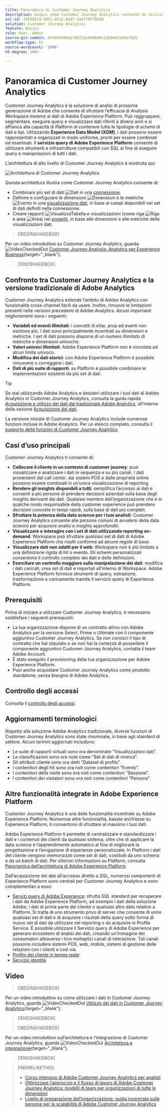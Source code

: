 ```yaml
---
title: Panoramica di Customer Journey Analytics
description: Scopri come Customer Journey Analytics consente di utilizzare Analysis Workspace con i dati da Experience Platform.
exl-id: f4f692c9-5951-4fa2-8e9f-5eeff0f79d10
solution: Customer Journey Analytics
feature: Basics
role: User, Admin
source-git-commit: 0f445d409d276072ac649b94c12b94d3a59e7925
workflow-type: ht
source-wordcount: '1046'
ht-degree: 100%

---
```


# Panoramica di Customer Journey Analytics

Customer Journey Analytics è la soluzione di analisi di prossima generazione di Adobe che consente di sfruttare l’efficacia di Analysis Workspace insieme ai dati di Adobe Experience Platform. Può raggruppare, segmentare, eseguire query e visualizzare dati riferiti a diversi anni e si affianca alla capacità di Platform di contenere tutte le tipologie di schemi di dati e tipi. Utilizzando **Experience Data Model (XDM)**, i dati possono essere rappresentati e organizzati in modo uniforme, pronti per essere combinati ed esaminati. Il **servizio query di Adobe Experience Platform** consente di utilizzare strumenti e infrastrutture compatibili con SQL al fine di eseguire query e manipolazioni di tutti i dati.

L’architettura di alto livello di Customer Journey Analytics è mostrata qui:

![Architettura di Customer Journey Analytics](assets/cja-overview.svg)

Questa architettura illustra come Customer Journey Analytics consente di:

* Combinare più set di dati ![Dati](/help/assets/icons/Data.svg) in una [connessione](/help/connections/overview.md).
* Definire e configurare le dimensioni ![Dimensioni](/help/assets/icons/Dimensions.svg) e le metriche ![Evento](/help/assets/icons/Event.svg) in una [visualizzazione dati](/help/data-views/data-views.md), in base ai campi disponibili nei set di dati definiti nella connessione.
* Creare rapporti ![VisualizzaTabella](/help/assets/icons/ViewTable.svg) e visualizzazioni (come riga ![Riga](/help/assets/icons/GraphTrend.svg) e area ![Area](/help/assets/icons/GraphAreaStacked.svg)) nei [progetti](/help/analysis-workspace/home.md), in base alle dimensioni e alle metriche delle visualizzazioni dati.


>[!BEGINSHADEBOX]

Per un video introduttivo su Customer Journey Analytics, guarda ![VideoCheckedOut](/help/assets/icons/VideoCheckedOut.svg) [Customer Journey Analysis: Analytics per Experience Business](https://video.tv.adobe.com/v/30090/?quality=12&learn=on){target="_blank"}.

>[!ENDSHADEBOX]


## Confronto tra Customer Journey Analytics e la versione tradizionale di Adobe Analytics

Customer Journey Analytics estende l’ambito di Adobe Analytics con funzionalità cross-channel facili da usare. Inoltre, rimuove le limitazioni presenti nelle versioni precedenti di Adobe Analytics. Alcuni importanti miglioramenti sono i seguenti:

* **Variabili ed eventi illimitati**: i concetti di eVar, prop ed eventi non esistono più. I dati sono principalmente incentrati su dimensioni e metriche. I set di dati possono disporre di un numero illimitato di metriche e dimensioni univoche.
* **Valori univoci illimitati**: Adobe Experience Platform non è vincolata ad alcun limite univoco.
* **Modifica dei dati storici**: con Adobe Experience Platform è possibile rimuovere o correggere i dati.
* **Dati di più suite di rapporti**: su Platform è possibile combinare le implementazioni esistenti da più set di dati.

>[!TIP]
>
>Se stai utilizzando Adobe Analytics e desideri utilizzare i tuoi dati di Adobe Analytics in Customer Journey Analytics, consulta la guida rapida [Acquisizione e utilizzo dei dati dal tradizionale Adobe Analytics](../data-ingestion/analytics.md), all’interno della sezione [Acquisizione dei dati](../data-ingestion/data-ingestion.md).

La versione iniziale di Customer Journey Analytics include numerose funzioni incluse in Adobe Analytics. Per un elenco completo, consulta il [supporto delle funzioni di Customer Journey Analytics](/help/getting-started/aa-vs-cja/cja-aa.md).

## Casi d’uso principali

Customer Journey Analytics ti consente di:

* **Collocare il cliente in un contesto di customer journey**: puoi visualizzare e analizzare i dati in sequenza e su più canali. I dati provenienti dal call center, dai sistemi POS e dalle proprietà online possono essere combinati in un’unica visualizzazione di reporting.
* **Rendere gli insights disponibili a tutti**: semplifica l’accesso ai dati e consenti a più persone di prendere decisioni aziendali sulla base degli insights derivanti dai dati. Qualsiasi membro dell’organizzazione che è in qualche modo responsabile della customer experience può prendere decisioni concrete in tempi rapidi, sulla base di dati più completi.
* **Sfruttare la potenza della data science per i tuoi analisti**: Customer Journey Analytics consente alle persone comuni di avvalersi della data science per acquisire analisi e insights approfonditi.
* **Visualizzare e interagire con i set di dati utilizzando reporting on-demand**: Workspace può sfruttare qualsiasi set di dati di Adobe Experience Platform che risulti conforme ad alcune regole di base.
* **Visualizzare dati non adatti per il web**: Workspace non è più limitato a una definizione rigida di hit o evento. Gli schemi personalizzati consentono il controllo completo dei dati e delle definizioni.
* **Esercitare un controllo maggiore sulla manipolazione dei dati**: modifica i dati caricati, crea set di dati e importali all’interno di Workspace. Adobe Experience Platform fornisce strumenti di query, estrazione, trasformazione e caricamento tramite il servizio query di Experience Platform.

## Prerequisiti

Prima di iniziare a utilizzare Customer Journey Analytics, è necessario soddisfare i seguenti prerequisiti:

* La tua organizzazione dispone di un contratto attivo con Adobe Analytics per la versione Select, Prime o Ultimate con il componente aggiuntivo Customer Journey Analytics. Se non conosci il tipo di contratto che hai stipulato o se non hai la certezza di possedere il componente aggiuntivo Customer Journey Analytics, contatta il team Adobe Account.
* È stato eseguito il provisioning della tua organizzazione per Adobe Experience Platform.
* Puoi anche acquistare Customer Journey Analytics come prodotto standalone, senza bisogno di Adobe Analytics.

## Controllo degli accessi

Consulta il [controllo degli accessi](/help/technotes/access-control.md).

## Aggiornamenti terminologici

Rispetto alla soluzione Adobe Analytics tradizionale, diverse funzioni di Customer Journey Analytics sono state rinominate, in base agli standard di settore. Alcuni termini aggiornati includono:

* Le suite di rapporti virtuali sono ora denominate “Visualizzazioni dati”.
* Le classificazioni sono ora note come “Set di dati di ricerca”.
* Gli attributi cliente sono ora detti “Dataset di profilo”.
* I contenitori degli hit sono ora noti come contenitori “Evento”.
* I contenitori delle visite sono ora noti come contenitori “Sessione”.
* I contenitori dei visitatori sono ora noti come contenitori “Persona”.

## Altre funzionalità integrate in Adobe Experience Platform

Customer Journey Analytics è una delle funzionalità incentrate su Adobe Experience Platform. Numerose altre funzionalità, basate anch’esse su Experience Platform, ti consentono di sfruttare al massimo i tuoi dati.

Adobe Experience Platform ti permette di centralizzare e standardizzare i dati e i contenuti dei clienti da qualsiasi sistema, oltre che di applicare la data science e l’apprendimento automatico al fine di migliorare la progettazione e l’erogazione di esperienze personalizzate. In Platform i dati del cliente vengono memorizzati come set di dati, costituiti da uno schema e da un batch di dati. Per ulteriori informazioni su Platform, consulta [Panoramica dell’architettura di Adobe Experience Platform](https://experienceleague.adobe.com/docs/platform-learn/tutorials/intro-to-platform/basic-architecture.html?lang=it).

Dall’acquisizione dei dati all’accesso diretto a SQL, numerosi componenti di Experience Platform sono centrali per Customer Journey Analytics e sono complementari a esso:

* [Servizi query di Adobe Experience](https://experienceleague.adobe.com/docs/experience-platform/query/home.html?lang=it): sfrutta SQL standard per recuperare i dati da Adobe Experience Platform, ad esempio i dati della soluzione Adobe, i dati di prima parte del cliente o qualsiasi altro dato relativo a Platform. Si tratta di uno strumento privo di server che consente di unire qualsiasi set di dati e di acquisire i risultati della query sotto forma di nuovo set di dati da utilizzare nel reporting o da acquisire in Profile Service. È possibile utilizzare il Servizio query di Adobe Experience per generare ecosistemi di analisi dei dati, creando un’immagine dei consumatori attraverso i loro molteplici canali di interazione. Tali canali possono includere sistemi POS, web, mobile, sistemi di gestione delle relazioni con i clienti e così via.
* [Profilo del cliente in tempo reale](https://experienceleague.adobe.com/docs/experience-platform/profile/home.html?lang=it):
* [Servizio identità](https://experienceleague.adobe.com/docs/experience-platform/identity/home.html?lang=it)

## Video

>[!BEGINSHADEBOX]

Per un video introduttivo su come utilizzare i dati in Customer Journey Analytics, guarda ![VideoCheckedOut](/help/assets/icons/VideoCheckedOut.svg) [Utilizzo dei dati in Customer Journey Analytics](https://video.tv.adobe.com/v/32112/?quality=12&learn=on){target="_blank"}.

>[!ENDSHADEBOX]

>[!BEGINSHADEBOX]

Per un video introduttivo sull’architettura e l’integrazione di Customer Journey Analytics, guarda ![VideoCheckedOut](/help/assets/icons/VideoCheckedOut.svg) [Architettura e integrazione](https://video.tv.adobe.com/v/32483/?quality=12&learn=on){target="_blank"}.

>[!ENDSHADEBOX]

>[!MORELIKETHIS]
>
>* [Corso intensivo di Adobe Customer Journey Analytics per analisti](https://experienceleaguecommunities.adobe.com/t5/adobe-analytics-blogs/adobe-customer-journey-analytics-crash-course-for-analysts/ba-p/719261)
>* [Ottimizzare l’approccio e il flusso di lavoro di Adobe Customer Journey Analytics: modelli di team per organizzazioni di tutte le dimensioni](https://experienceleaguecommunities.adobe.com/t5/adobe-analytics-blogs/optimizing-your-mindset-and-adobe-customer-journey-analytics/ba-p/721456)
>* [Livello di preparazione dell’organizzazione: guida incentrata sulle persone per la scalabilità di Adobe Customer Journey Analytics](https://experienceleaguecommunities.adobe.com/t5/adobe-analytics-blogs/building-organizational-readiness-a-people-first-guide-to/ba-p/723273)
